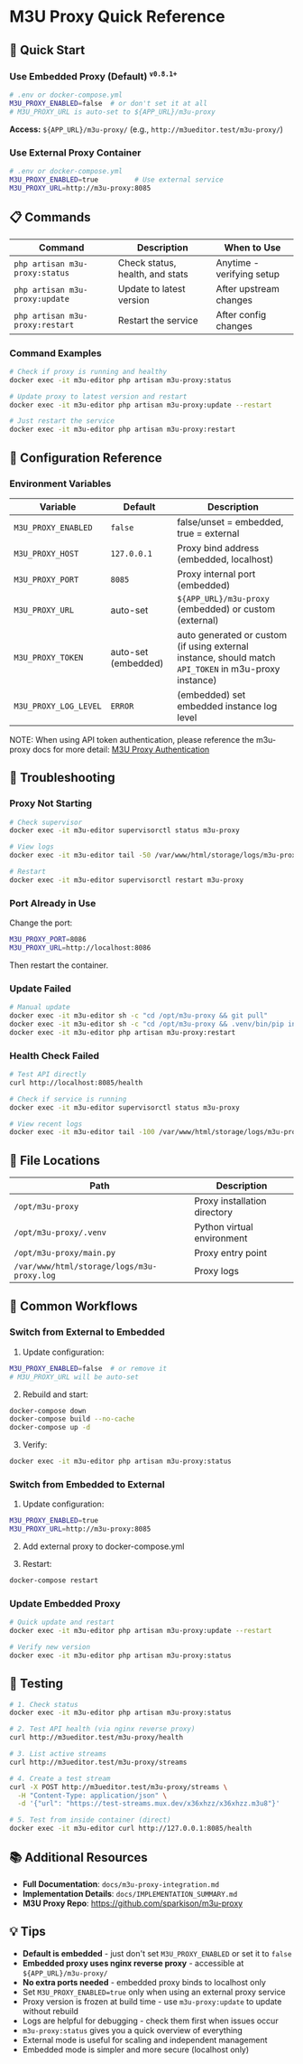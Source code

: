 # M3U Proxy Quick Reference

## 🚀 Quick Start

### Use Embedded Proxy (Default) <sup>`v0.8.1+`</sup>
```bash
# .env or docker-compose.yml
M3U_PROXY_ENABLED=false  # or don't set it at all
# M3U_PROXY_URL is auto-set to ${APP_URL}/m3u-proxy
```

**Access:** `${APP_URL}/m3u-proxy/` (e.g., `http://m3ueditor.test/m3u-proxy/`)

### Use External Proxy Container
```bash
# .env or docker-compose.yml
M3U_PROXY_ENABLED=true         # Use external service
M3U_PROXY_URL=http://m3u-proxy:8085
```

## 📋 Commands

| Command | Description | When to Use |
|---------|-------------|-------------|
| `php artisan m3u-proxy:status` | Check status, health, and stats | Anytime - verifying setup |
| `php artisan m3u-proxy:update` | Update to latest version | After upstream changes |
| `php artisan m3u-proxy:restart` | Restart the service | After config changes |

### Command Examples

```bash
# Check if proxy is running and healthy
docker exec -it m3u-editor php artisan m3u-proxy:status

# Update proxy to latest version and restart
docker exec -it m3u-editor php artisan m3u-proxy:update --restart

# Just restart the service
docker exec -it m3u-editor php artisan m3u-proxy:restart
```

## 🔧 Configuration Reference

### Environment Variables

| Variable | Default | Description |
|----------|---------|-------------|
| `M3U_PROXY_ENABLED` | `false` | false/unset = embedded, true = external |
| `M3U_PROXY_HOST` | `127.0.0.1` | Proxy bind address (embedded, localhost) |
| `M3U_PROXY_PORT` | `8085` | Proxy internal port (embedded) |
| `M3U_PROXY_URL` | auto-set | `${APP_URL}/m3u-proxy` (embedded) or custom (external) |
| `M3U_PROXY_TOKEN` | auto-set (embedded) | auto generated or custom (if using external instance, should match `API_TOKEN` in m3u-proxy instance) |
| `M3U_PROXY_LOG_LEVEL` | `ERROR` | (embedded) set embedded instance log level |

NOTE: When using API token authentication, please reference the m3u-proxy docs for more detail: [M3U Proxy Authentication](https://github.com/sparkison/m3u-proxy/blob/master/docs/AUTHENTICATION.md)

## 🐛 Troubleshooting

### Proxy Not Starting

```bash
# Check supervisor
docker exec -it m3u-editor supervisorctl status m3u-proxy

# View logs
docker exec -it m3u-editor tail -50 /var/www/html/storage/logs/m3u-proxy.log

# Restart
docker exec -it m3u-editor supervisorctl restart m3u-proxy
```

### Port Already in Use

Change the port:
```bash
M3U_PROXY_PORT=8086
M3U_PROXY_URL=http://localhost:8086
```

Then restart the container.

### Update Failed

```bash
# Manual update
docker exec -it m3u-editor sh -c "cd /opt/m3u-proxy && git pull"
docker exec -it m3u-editor sh -c "cd /opt/m3u-proxy && .venv/bin/pip install -r requirements.txt"
docker exec -it m3u-editor php artisan m3u-proxy:restart
```

### Health Check Failed

```bash
# Test API directly
curl http://localhost:8085/health

# Check if service is running
docker exec -it m3u-editor supervisorctl status m3u-proxy

# View recent logs
docker exec -it m3u-editor tail -100 /var/www/html/storage/logs/m3u-proxy.log
```

## 📍 File Locations

| Path | Description |
|------|-------------|
| `/opt/m3u-proxy` | Proxy installation directory |
| `/opt/m3u-proxy/.venv` | Python virtual environment |
| `/opt/m3u-proxy/main.py` | Proxy entry point |
| `/var/www/html/storage/logs/m3u-proxy.log` | Proxy logs |

## 🔄 Common Workflows

### Switch from External to Embedded

1. Update configuration:
```bash
M3U_PROXY_ENABLED=false  # or remove it
# M3U_PROXY_URL will be auto-set
```

2. Rebuild and start:
```bash
docker-compose down
docker-compose build --no-cache
docker-compose up -d
```

3. Verify:
```bash
docker exec -it m3u-editor php artisan m3u-proxy:status
```

### Switch from Embedded to External

1. Update configuration:
```bash
M3U_PROXY_ENABLED=true
M3U_PROXY_URL=http://m3u-proxy:8085
```

2. Add external proxy to docker-compose.yml

3. Restart:
```bash
docker-compose restart
```

### Update Embedded Proxy

```bash
# Quick update and restart
docker exec -it m3u-editor php artisan m3u-proxy:update --restart

# Verify new version
docker exec -it m3u-editor php artisan m3u-proxy:status
```

## 🧪 Testing

```bash
# 1. Check status
docker exec -it m3u-editor php artisan m3u-proxy:status

# 2. Test API health (via nginx reverse proxy)
curl http://m3ueditor.test/m3u-proxy/health

# 3. List active streams
curl http://m3ueditor.test/m3u-proxy/streams

# 4. Create a test stream
curl -X POST http://m3ueditor.test/m3u-proxy/streams \
  -H "Content-Type: application/json" \
  -d '{"url": "https://test-streams.mux.dev/x36xhzz/x36xhzz.m3u8"}'

# 5. Test from inside container (direct)
docker exec -it m3u-editor curl http://127.0.0.1:8085/health
```

## 📚 Additional Resources

- **Full Documentation**: `docs/m3u-proxy-integration.md`
- **Implementation Details**: `docs/IMPLEMENTATION_SUMMARY.md`
- **M3U Proxy Repo**: https://github.com/sparkison/m3u-proxy

## 💡 Tips

- **Default is embedded** - just don't set `M3U_PROXY_ENABLED` or set it to `false`
- **Embedded proxy uses nginx reverse proxy** - accessible at `${APP_URL}/m3u-proxy/`
- **No extra ports needed** - embedded proxy binds to localhost only
- Set `M3U_PROXY_ENABLED=true` only when using an external proxy service
- Proxy version is frozen at build time - use `m3u-proxy:update` to update without rebuild
- Logs are helpful for debugging - check them first when issues occur
- `m3u-proxy:status` gives you a quick overview of everything
- External mode is useful for scaling and independent management
- Embedded mode is simpler and more secure (localhost only)
